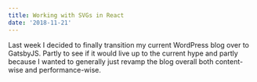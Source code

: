 ```yaml
---
title: Working with SVGs in React
date: '2018-11-21'
---
```


Last week I decided to finally transition my current WordPress blog over to GatsbyJS. Partly to see if it would live up to the current hype and partly because I wanted to generally just revamp the blog overall both content-wise and performance-wise.

<!-- end -->
